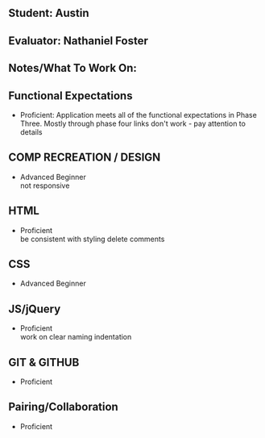 ## Student: Austin
## Evaluator: Nathaniel Foster
## Notes/What To Work On:

## Functional Expectations
* Proficient: Application meets all of the functional expectations in Phase Three.
Mostly through phase four
links don't work - pay attention to details

## COMP RECREATION / DESIGN
* Advanced Beginner  
not responsive

## HTML
* Proficient  
be consistent with styling
delete comments

## CSS
* Advanced Beginner  

## JS/jQuery
* Proficient  
work on clear naming
indentation

## GIT & GITHUB
* Proficient  

## Pairing/Collaboration
* Proficient  
